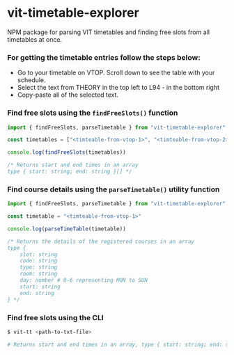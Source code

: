 # vit-timetable-explorer
NPM package for parsing VIT timetables and finding free slots from all timetables at once.

### For getting the timetable entries follow the steps below:
- Go to your timetable on VTOP. Scroll down to see the table with your schedule.
- Select the text from THEORY in the top left to L94 - in the bottom right
- Copy-paste all of the selected text.

### Find free slots using the `findFreeSlots()` function
``` js
import { findFreeSlots, parseTimetable } from "vit-timetable-explorer"

const timetables = ["<timteable-from-vtop-1>", "<timteable-from-vtop-2>", ...]

console.log(findFreeSlots(timetables))

/* Returns start and end times in an array
type { start: string; end: string }[] */
```

### Find course details using the `parseTimetable()` utility function
``` js
import { findFreeSlots, parseTimetable } from "vit-timetable-explorer"

const timetable = "<timteable-from-vtop-1>"

console.log(parseTimeTable(timetable))

/* Returns the details of the registered courses in an array
type {
    slot: string
    code: string
    type: string
    room: string
    day: number # 0-6 representing MON to SUN
    start: string
    end: string
} */
```

### Find free slots using the CLI
``` bash
$ vit-tt <path-to-txt-file>

# Returns start and end times in an array, type { start: string; end: string }[]
```


